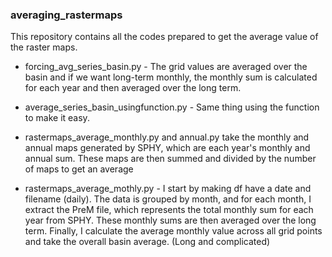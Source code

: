 ### averaging_rastermaps
This repository contains all the codes prepared to get the average value of the raster maps.

* forcing_avg_series_basin.py - The grid values are averaged over the basin and if we want long-term monthly, the monthly sum is calculated for each year and then averaged over the long term.
* average_series_basin_usingfunction.py - Same thing using the function to make it easy.
* rastermaps_average_monthly.py and annual.py take the monthly and annual maps generated by SPHY, which are each year's monthly and annual sum. These maps are then summed and divided by the number of maps to get an average

* rastermaps_average_mothly.py - I start by making df have a date and filename (daily). The data is grouped by month, and for each month, I extract the PreM file, which represents the total monthly sum for each year from SPHY. These monthly sums are then averaged over the long term. Finally, I calculate the average monthly value across all grid points and take the overall basin average. (Long and complicated)


